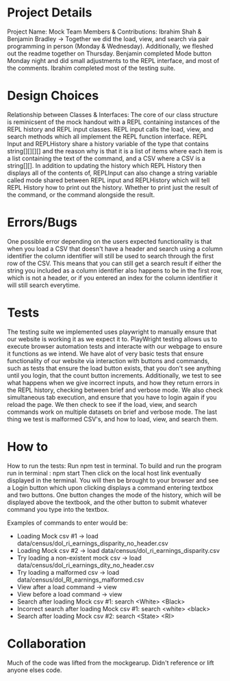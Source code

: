 # Project Details

Project Name: Mock
Team Members & Contributions: Ibrahim Shah & Benjamin Bradley ->
Together we did the load, view, and search via pair programming in person (Monday & Wednesday). Additionally, we fleshed out the readme together on Thursday. Benjamin completed Mode button Monday night and did small adjustments to the REPL interface, and most of the comments. Ibrahim completed most of the testing suite.

# Design Choices

Relationship between Classes & Interfaces:
The core of our class structure is reminicsent of the mock handout with a REPL containing instances of the REPL history and REPL input classes. REPL input calls the load, view, and search methods which all implement the REPL function interface. REPL Input and REPLHistory share a history variable of the type that contains string[][][][] and the reason why is that it is a list of items where each item is a list containing the text of the command, and a CSV where a CSV is a string[][]. In addition to updating the history which REPL History then displays all of the contents of, REPLInput can also change a string variable called mode shared between REPL input and REPLHistory which will tell REPL History how to print out the history. Whether to print just the result of the command, or the command alongside the result.

# Errors/Bugs

One possible error depending on the users expected functionality is that when you load a CSV that doesn't have a header and search using a column identifier the column identifier will still be used to search through the first row of the CSV. This means that you can still get a search result if either the string you included as a column identifier also happens to be in the first row, which is not a header, or if you entered an index for the column identifier it will still search everytime.

# Tests

The testing suite we implemented uses playwright to manually ensure that our website is working it as we expect it to. PlayWright testing allows us to execute browser automation tests and interacte with our webpage to ensure it functions as we intend. We have alot of very basic tests that ensure functionality of our website via interaction with buttons and commands, such as tests that ensure the load button exists, that you don't see anything until you login, that the count button increments. Additionally, we test to see what happens when we give incorrect inputs, and how they return errors in the REPL history, checking between brief and verbose mode. We also check simultaneous tab execution, and ensure that you have to login again if you reload the page. We then check to see if the load, view, and search commands work on multiple datasets on brief and verbose mode. The last thing we test is malformed CSV's, and how to load, view, and search them.

# How to

How to run the tests: Run npm test in terminal.
To build and run the program run in terminal : npm start
Then click on the local host link eventually displayed in the terminal.
You will then be brought to your browser and see a Login button which upon clicking displays a command entering textbox and two buttons. One button changes the mode of the history, which will be displayed above the textbook, and the other button to submit whatever command you type into the textbox.

Examples of commands to enter would be:

- Loading Mock csv #1 -> load data/census/dol_ri_earnings_disparity_no_header.csv
- Loading Mock csv #2 -> load data/census/dol_ri_earnings_disparity.csv
- Try loading a non-existent mock csv -> load data/census/dol_ri_earnings_dity_no_header.csv
- Try loading a malformed csv -> load data/census/dol_RI_earnings_malformed.csv
- View after a load command -> view
- View before a load command -> view
- Search after loading Mock csv #1: search \<White\> \<Black\>
- Incorrect search after loading Mock csv #1: search \<white\> \<black\>
- Search after loading Mock csv #2: search \<State\> \<RI\>

# Collaboration

Much of the code was lifted from the mockgearup. Didn't reference or lift anyone elses code.
